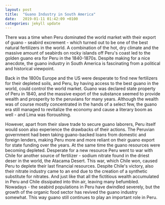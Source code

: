 ```yaml
---
layout: post
title:  "Guano Industry in South America"
date:   2019-01-11 01:42:09 +0100
categories: jekyll update
---
```


There was a time when Peru dominated the world market with their export of guano - seabird excrement - which turned out to be one of the best natural fertilizers in the world. A combination of the hot, dry climate and the massive amount of seabirds on rocky islands off Peru's coast led to the golden guano era for Peru in the 1840-1870s. Despite making for a nice anecdote, the guano industry in South America is fascinating from a political and historical viewpoint. 

Back in the 1800s Europe and the US were desperate to find new fertilizers for their depleted soils, and Peru, by having access to the best guano in the world, could control the world market. Guano was declared state property of Peru in 1840, and the massive export of the substance seemed to provide wealth and prosperity to the peruvians for many years. Although the wealth was of course mostly concentrated in the hands of a select few, the guano era still managed to revitalize the economy and cause a literary boom as well - and Lima was floroushing.

However, apart from their slave trade to secure guano laborers, Peru itself would soon also experience the drawbacks of their actions. The Peruvian government had been taking guano-backed loans from domestic and foreign lenders, making Peru more and more reliant on their guano export for state funding over the years. At the same time the guano resources were becoming depleted. Desperate for a new resource Peru went to war with Chile for another source of fertilizer - sodium nitrate found in the driest deser in the world, the Atacama Desert. This war, which Chile won, caused Peru to deplete their last financial resources. Despite Chile's victory, also their nitrate industry came to an end due to the creation of a synthetic substitute for nitrates. And just like that all the fictitious wealth accumulated in Peru and Chile dissipated into thin air, leaving many befumbled. Nowadays - the seabird populations in Peru have dwindled severely, but the growth of the organic food sector has revived the guano industry somewhat. This way guano still continues to play an important role in Peru.


<!--- Bayesian Neural Networks
- Guano Industry in South America
- Unequal teaching evaluations for tutors with different nationalities-->

<!---You’ll find this post in your `_posts` directory. Go ahead and edit it and re-build the site to see your changes. You can rebuild the site in many different ways, but the most common way is to run `jekyll serve`, which launches a web server and auto-regenerates your site when a file is updated.-->

<!--To add new posts, simply add a file in the `_posts` directory that follows the convention `YYYY-MM-DD-name-of-post.ext` and includes the necessary front matter. Take a look at the source for this post to get an idea about how it works

Jekyll also offers powerful support for code snippets:

{% highlight ruby %}
def print_hi(name)
  puts "Hi, #{name}"
end
print_hi('Tom')

#=> prints 'Hi, Tom' to STDOUT.
{% endhighlight %}

Check out the [Jekyll docs][jekyll-docs] for more info on how to get the most out of Jekyll. File all bugs/feature requests at [Jekyll’s GitHub repo][jekyll-gh]. If you have questions, you can ask them on [Jekyll Talk][jekyll-talk].

[jekyll-docs]: https://jekyllrb.com/docs/home
[jekyll-gh]:   https://github.com/jekyll/jekyll
[jekyll-talk]: https://talk.jekyllrb.com/-->
